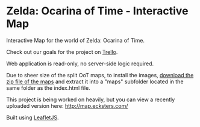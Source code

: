 # Zelda: Ocarina of Time - Interactive Map
Interactive Map for the world of Zelda: Ocarina of Time.

Check out our goals for the project on [Trello](https://trello.com/b/DSrWWi3Z/ocarina-of-time-interactive-map).

Web application is read-only, no server-side logic required.

Due to sheer size of the split OoT maps, to install the images, [download the zip file of the maps](https://drive.google.com/open?id=0B1zZPhx5b2i1X05PQzV0YU1EVkU) and extract it into a "maps" subfolder located in the same folder as the index.html file.

This project is being worked on heavily, but you can view a recently uploaded version here:
http://map.ecksters.com/

Built using [LeafletJS](http://leafletjs.com).
